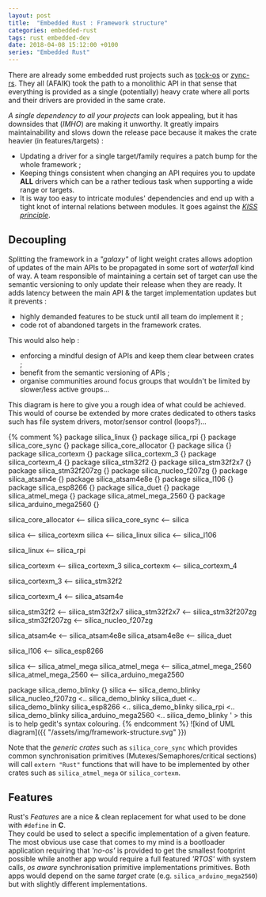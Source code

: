 ```yaml
---
layout: post
title:  "Embedded Rust : Framework structure"
categories: embedded-rust
tags: rust embedded-dev
date: 2018-04-08 15:12:00 +0100
series: "Embedded Rust"
---
```

There are already some embedded rust projects such as [tock-os](https://www.tockos.org) or [zync-rs](https://zinc.rs/). They all (AFAIK) took the path to a monolithic API in that sense that everything is provided as a single (potentially) heavy crate where all ports and their drivers are provided in the same crate.

*A single dependency to all your projects* can look appealing, but it has downsides that (*IMHO*) are making it unworthy. It greatly impairs maintainability and slows down the release pace because it makes the crate heavier (in features/targets) :
- Updating a driver for a single target/family requires a patch bump for the whole framework ;
- Keeping things consistent when changing an API requires you to update **ALL** drivers which can be a rather tedious task when supporting a wide range or targets.
- It is way too easy to intricate modules' dependencies and end up with a tight knot of internal relations between modules. It goes against the [*KISS principle*](https://en.wikipedia.org/wiki/KISS_principle).

## Decoupling

Splitting the framework in a *"galaxy"* of light weight crates allows adoption of updates of the main APIs to be propagated in some sort of *waterfall* kind of way. A team responsible of maintaining a certain set of target can use the semantic versioning to only update their release when they are ready. It adds latency between the main API & the target implementation updates but it prevents :
- highly demanded features to be stuck until all team do implement it ;
- code rot of abandoned targets in the framework crates.

This would also help :
- enforcing a mindful design of APIs and keep them clear between crates ;
- benefit from the semantic versioning of APIs ;
- organise communities around focus groups that wouldn't be limited by slower/less active groups...

This diagram is here to give you a rough idea of what could be achieved. This would of course be extended by more crates dedicated to others tasks such has file system drivers, motor/sensor control (loops?)...

{% comment %}
package silica_linux {}
package silica_rpi {}
package silica_core_sync {}
package silica_core_allocator {}
package silica {}
package silica_cortexm {}
package silica_cortexm_3 {}
package silica_cortexm_4 {}
package silica_stm32f2 {}
package silica_stm32f2x7 {}
package silica_stm32f207zg {}
package silica_nucleo_f207zg {}
package silica_atsam4e {}
package silica_atsam4e8e {}
package silica_l106 {}
package silica_esp8266 {}
package silica_duet {}
package silica_atmel_mega {}
package silica_atmel_mega_2560 {}
package silica_arduino_mega2560 {}


silica_core_allocator <-- silica
silica_core_sync <-- silica

silica <-- silica_cortexm
silica <-- silica_linux
silica <-- silica_l106

silica_linux <-- silica_rpi

silica_cortexm <-- silica_cortexm_3
silica_cortexm <-- silica_cortexm_4

silica_cortexm_3 <-- silica_stm32f2

silica_cortexm_4 <-- silica_atsam4e

silica_stm32f2 <-- silica_stm32f2x7
silica_stm32f2x7 <-- silica_stm32f207zg
silica_stm32f207zg <-- silica_nucleo_f207zg

silica_atsam4e <-- silica_atsam4e8e
silica_atsam4e8e <-- silica_duet

silica_l106 <-- silica_esp8266

silica <-- silica_atmel_mega
silica_atmel_mega <-- silica_atmel_mega_2560
silica_atmel_mega_2560 <-- silica_arduino_mega2560

package silica_demo_blinky {}
silica <-- silica_demo_blinky
silica_nucleo_f207zg <.. silica_demo_blinky
silica_duet <.. silica_demo_blinky
silica_esp8266 <.. silica_demo_blinky
silica_rpi <.. silica_demo_blinky
silica_arduino_mega2560 <.. silica_demo_blinky
' > this is to help gedit's syntax colouring.
{% endcomment %}
![kind of UML diagram]({{ "/assets/img/framework-structure.svg" }})

Note that the *generic crates* such as `silica_core_sync` which provides common synchronisation primitives (Mutexes/Semaphores/critical sections) will call `extern "Rust"` functions that will have to be implemented by other crates such as `silica_atmel_mega` or `silica_cortexm`.

## Features

Rust's *Features* are a nice & clean replacement for what used to be done with `#define` in **C**.  
They could be used to select a specific implementation of a given feature.  
The most obvious use case that comes to my mind is a bootloader application requiring that *'no-os'* is provided to get the smallest footprint possible while another app would require a full featured *'RTOS'* with system calls, *os aware* synchronisation primitive implementations primitives. Both apps would depend on the same *target* crate (e.g. `silica_arduino_mega2560`) but with slightly different implementations.

